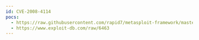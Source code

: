 ```yaml
---
id: CVE-2008-4114
pocs:
  - https://raw.githubusercontent.com/rapid7/metasploit-framework/master/modules/auxiliary/dos/windows/smb/ms09_001_write.rb
  - https://www.exploit-db.com/raw/6463
---
```

